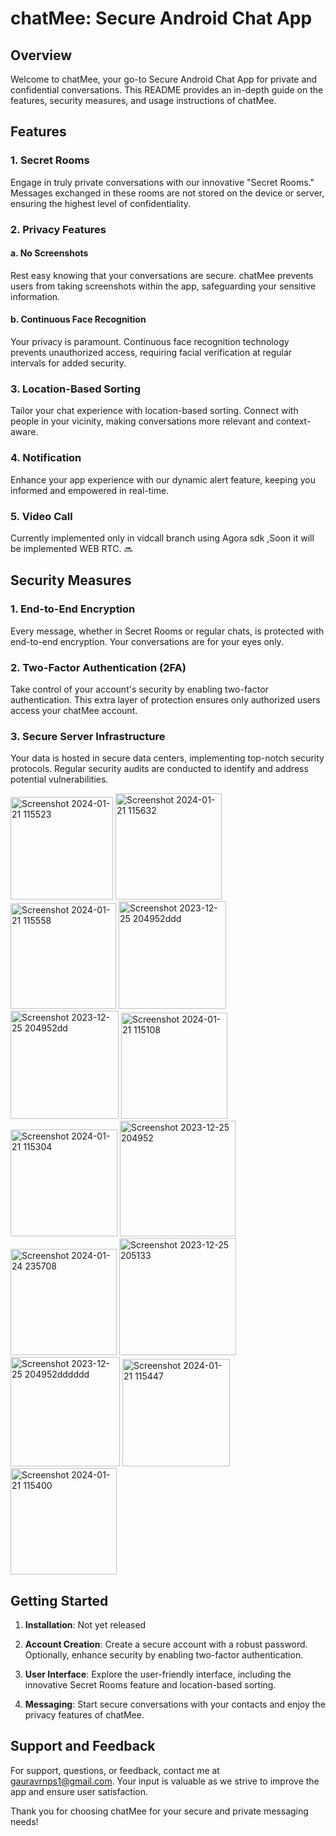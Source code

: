 # chatMee: Secure Android Chat App

## Overview

Welcome to chatMee, your go-to Secure Android Chat App for private and confidential conversations. This README provides an in-depth guide on the features, security measures, and usage instructions of chatMee.


## Features

### 1. Secret Rooms

Engage in truly private conversations with our innovative "Secret Rooms." Messages exchanged in these rooms are not stored on the device or server, ensuring the highest level of confidentiality.

### 2. Privacy Features

#### a. No Screenshots

Rest easy knowing that your conversations are secure. chatMee prevents users from taking screenshots within the app, safeguarding your sensitive information.

#### b. Continuous Face Recognition

Your privacy is paramount. Continuous face recognition technology prevents unauthorized access, requiring facial verification at regular intervals for added security.

### 3. Location-Based Sorting

Tailor your chat experience with location-based sorting. Connect with people in your vicinity, making conversations more relevant and context-aware.
### 4. Notification
Enhance your app experience with our dynamic alert feature, keeping you informed and empowered in real-time.
### 5. Video Call

Currently implemented only in vidcall branch using Agora sdk ,Soon it will be implemented WEB RTC. 🔜

## Security Measures

### 1. End-to-End Encryption

Every message, whether in Secret Rooms or regular chats, is protected with end-to-end encryption. Your conversations are for your eyes only.

### 2. Two-Factor Authentication (2FA)

Take control of your account's security by enabling two-factor authentication. This extra layer of protection ensures only authorized users access your chatMee account.

### 3. Secure Server Infrastructure

Your data is hosted in secure data centers, implementing top-notch security protocols. Regular security audits are conducted to identify and address potential vulnerabilities.


<img width="164" alt="Screenshot 2024-01-21 115523" src="https://github.com/firsty-first/chatme/assets/71409257/45be95c6-0afb-4144-9375-7b1267a92bea">
<img width="170" alt="Screenshot 2024-01-21 115632" src="https://github.com/firsty-first/chatme/assets/71409257/d71ccef7-ae8c-4c19-a3a4-50769342e6b4">
<img width="169" alt="Screenshot 2024-01-21 115558" src="https://github.com/firsty-first/chatme/assets/71409257/b6215a06-6870-4bf7-9b7b-b5a5800ed647">
<img width="172" alt="Screenshot 2023-12-25 204952ddd" src="https://github.com/firsty-first/chatme/assets/71409257/913e95a7-6e6b-46d6-9e8e-0d08bd5c71e5">
<img width="173" alt="Screenshot 2023-12-25 204952dd" src="https://github.com/firsty-first/chatme/assets/71409257/5538fdfd-58d6-4b12-a60b-2c62d6db13f1">
<img width="170" alt="Screenshot 2024-01-21 115108" src="https://github.com/firsty-first/chatme/assets/71409257/345bea23-3734-4bb7-8460-e058a2f6bbcc">
<img width="171" alt="Screenshot 2024-01-21 115304" src="https://github.com/firsty-first/chatme/assets/71409257/d98a8c19-4428-435a-bced-c2810548eeb0">
<img width="185" alt="Screenshot 2023-12-25 204952" src="https://github.com/firsty-first/chatme/assets/71409257/f4e52f37-5f60-4d1d-a572-46828a1da7f4">
<img width="170" alt="Screenshot 2024-01-24 235708" src="https://github.com/firsty-first/chatme/assets/71409257/0e573c6a-c409-4d99-bae2-d90112904b8f">

<img width="187" alt="Screenshot 2023-12-25 205133" src="https://github.com/firsty-first/chatme/assets/71409257/3c7aee16-565e-4a82-a104-337a56676e62">
<img width="175" alt="Screenshot 2023-12-25 204952dddddd" src="https://github.com/firsty-first/chatme/assets/71409257/0b5f2bd5-e19c-4654-b7cb-49664fd58fa9">
<img width="172" alt="Screenshot 2024-01-21 115447" src="https://github.com/firsty-first/chatme/assets/71409257/e6562bc7-2485-4f2b-ac6f-1d2201805b33">
<img width="170" alt="Screenshot 2024-01-21 115400" src="https://github.com/firsty-first/chatme/assets/71409257/520e5d76-ea46-490c-a3ce-1d9927339fb7">


## Getting Started

1. **Installation**: Not yet released

2. **Account Creation**: Create a secure account with a robust password. Optionally, enhance security by enabling two-factor authentication.

3. **User Interface**: Explore the user-friendly interface, including the innovative Secret Rooms feature and location-based sorting.

4. **Messaging**: Start secure conversations with your contacts and enjoy the privacy features of chatMee.

## Support and Feedback

For support, questions, or feedback, contact me at gauravrnps1@gmail.com. Your input is valuable as we strive to improve the app and ensure user satisfaction.

Thank you for choosing chatMee for your secure and private messaging needs!

